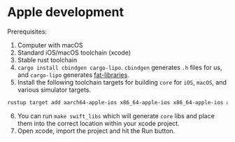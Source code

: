 # Apple development

Prerequisites:

1. Computer with macOS
2. Standard iOS/macOS toolchain (xcode)
3. Stable rust toolchain
4. `cargo install cbindgen cargo-lipo`. `cbindgen` generates `.h` files for us, and `cargo-lipo`
   generates [fat-libraries](https://en.wikipedia.org/wiki/Fat_binary).
5. Install the following toolchain targets for building `core` for `iOS`, `macOS`, and various simulator targets.
```bash
rustup target add aarch64-apple-ios x86_64-apple-ios x86_64-apple-ios aarch64-apple-darwin x86_64-apple-darwin
```
6. You can run `make swift_libs` which will generate `core` libs and place them into the correct location within your xcode project.
7. Open xcode, import the project and hit the Run button.
